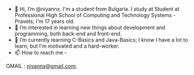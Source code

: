- 👋 Hi, I’m @niyannx. I'm a student from Bulgaria. 
I study at Student at Professional High School of Computing and Technology Systems - Pravets;
I'm 17 years old.
- 👀 I’m interested in learning new things about development and programming, both back-end and front-end.
- 🌱 I’m currently learning C-Basics and Java-Basics; 
I know I have a lot to learn, but I'm motivated and a hard-worker.
- 📫 How to reach me -

GMAIL : niyannx@gmail.com;
